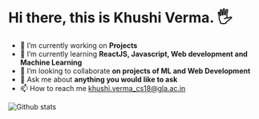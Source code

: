    # Hi there, this is Khushi Verma. 🖐
- 🔭 I’m currently working on **Projects** 
- 🌱 I’m currently learning **ReactJS, Javascript, Web development and Machine Learning**
- 👯 I’m looking to collaborate **on projects of ML and Web Development**
- 💬 Ask me about **anything you would like to ask**
- 📫 How to reach me [khushi.verma_cs18@gla.ac.in]()

![Github stats](https://github-readme-stats.vercel.app/api?username=Khushi-Verma)

